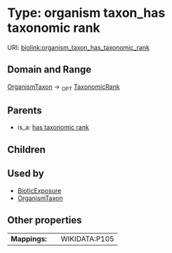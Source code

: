 
# Type: organism taxon_has taxonomic rank




URI: [biolink:organism_taxon_has_taxonomic_rank](https://w3id.org/biolink/vocab/organism_taxon_has_taxonomic_rank)


## Domain and Range

[OrganismTaxon](OrganismTaxon.md) ->  <sub>OPT</sub> [TaxonomicRank](TaxonomicRank.md)

## Parents

 *  is_a: [has taxonomic rank](has_taxonomic_rank.md)

## Children


## Used by

 * [BioticExposure](BioticExposure.md)
 * [OrganismTaxon](OrganismTaxon.md)

## Other properties

|  |  |  |
| --- | --- | --- |
| **Mappings:** | | WIKIDATA:P105 |


